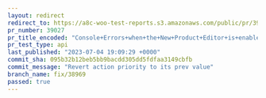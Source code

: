 ```yaml
---
layout: redirect
redirect_to: https://a8c-woo-test-reports.s3.amazonaws.com/public/pr/39027/api/index.html
pr_number: 39027
pr_title_encoded: "Console+Errors+when+the+New+Product+Editor+is+enabled"
pr_test_type: api
last_published: "2023-07-04 19:09:29 +0000"
commit_sha: 095b32b12beb5bb9bacdd305dd5fdfaa3149cbfb
commit_message: "Revert action priority to its prev value"
branch_name: fix/38969
passed: true
---
```

